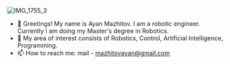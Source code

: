 ![IMG_1755_3](https://user-images.githubusercontent.com/35328429/155736240-4f7e5b07-567b-48e0-8702-e4c8bf4117a4.jpg)

- 👋 Greetings! My name is Ayan Mazhitov. I am a robotic engineer. Currently I am doing my Master's degree in Robotics.
- 👀 My area of interest consists of Robotics, Control, Artificial Intelligence, Programming.
- 📫 How to reach me: mail - mazhitovayan@gmail.com



<!---
fenixkz/fenixkz is a ✨ special ✨ repository because its `README.md` (this file) appears on your GitHub profile.
You can click the Preview link to take a look at your changes.
--->
